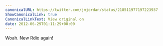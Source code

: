 ```yaml
---
canonicalURL: https://twitter.com/jmjordan/status/218511977197223937
ShowCanonicalLink: true
CanonicalLinkText: View original on
date: 2012-06-29T01:11:29+00:00
---
```

Woah. New Rdio again!